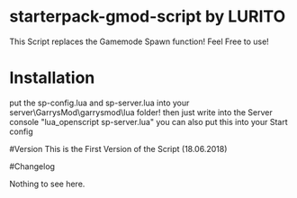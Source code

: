 # starterpack-gmod-script by LURITO
This Script replaces the Gamemode Spawn function! Feel Free to use!

# Installation
put the sp-config.lua and sp-server.lua into your server\GarrysMod\garrysmod\lua folder! then just write into the Server console "lua_openscript sp-server.lua" you can also put this into your Start config 

#Version
This is the First Version of the Script (18.06.2018)

#Changelog

Nothing to see here.
